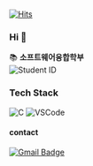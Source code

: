 ### 	  
[![Hits](https://hits.seeyoufarm.com/api/count/incr/badge.svg?url=https%3A%2F%2Fgithub.com%2Fbenscookie&count_bg=%238E8E8E&title_bg=%23555555&icon=&icon_color=%23E7E7E7&title=hits&edge_flat=true)](https://hits.seeyoufarm.com)

  </div>
  
### Hi 👋



📚 **소프트웨어융합학부**  
![Student ID](https://img.shields.io/badge/학번-202417103-blue)


### Tech Stack
![C](https://img.shields.io/badge/C-A8B9CC?style=flat-square&logo=c&logoColor=white)
![VSCode](https://img.shields.io/badge/VSCode-007ACC?style=flat-square&logo=visual-studio-code&logoColor=white)

#### contact
[![Gmail Badge](https://img.shields.io/badge/Gmail-d14836?style=flat-square&logo=Gmail&logoColor=white&link=mailto:ehrud864@gmail.com)](mailto:ehrud864@gmail.com)

<!--
**benscookie/benscookie** is a ✨ _special_ ✨ repository because its `README.md` (this file) appears on your GitHub profile.

Here are some ideas to get you started:

- 🔭 I’m currently working on ...
- 🌱 I’m currently learning ...
- 👯 I’m looking to collaborate on ...
- 🤔 I’m looking for help with ...
- 💬 Ask me about ...
- 📫 How to reach me: ...
- 😄 Pronouns: ...
- ⚡ Fun fact: ...
-->
